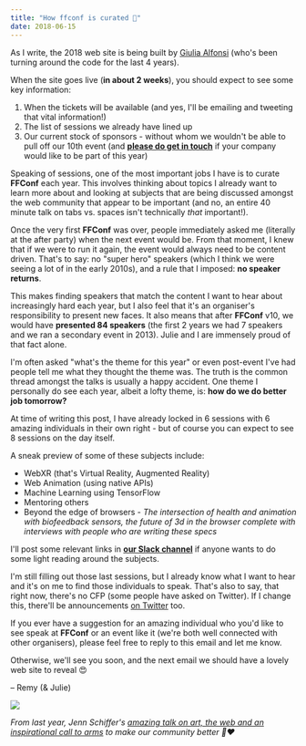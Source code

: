 ```yaml
---
title: "How ffconf is curated 🔬"
date: 2018-06-15
---
```


As I write, the 2018 web site is being built by [Giulia Alfonsi](https://twitter.com/electric_g) [](https://twitter.com/electric_g)(who's been turning around the code for the last 4 years).

When the site goes live (**in about 2 weeks**), you should expect to see some key information:

1.  When the tickets will be available (and yes, I'll be emailing and tweeting that vital information!)
2.  The list of sessions we already have lined up
3.  Our current stock of sponsors - without whom we wouldn't be able to pull off our 10th event (and **[please do get in touch](mailto:mailto:events@leftlogic.com?subject=sponsorship)** if your company would like to be part of this year)

Speaking of sessions, one of the most important jobs I have is to curate **FFConf** each year. This involves thinking about topics I already want to learn more about and looking at subjects that are being discussed amongst the web community that appear to be important (and no, an entire 40 minute talk on tabs vs. spaces isn't technically _that_ important!).

Once the very first **FFConf** was over, people immediately asked me (literally at the after party) when the next event would be. From that moment, I knew that if we were to run it again, the event would always need to be content driven. That's to say: no "super hero" speakers (which I think we were seeing a lot of in the early 2010s), and a rule that I imposed: **no speaker returns**.

This makes finding speakers that match the content I want to hear about increasingly hard each year, but I also feel that it's an organiser's responsibility to present new faces. It also means that after **FFConf** v10, we would have **presented 84 speakers** (the first 2 years we had 7 speakers and we ran a secondary event in 2013). Julie and I are immensely proud of that fact alone.

I'm often asked "what's the theme for this year" or even post-event I've had people tell me what they thought the theme was. The truth is the common thread amongst the talks is usually a happy accident. One theme I personally do see each year, albeit a lofty theme, is: **how do we do better job tomorrow?**

At time of writing this post, I have already locked in 6 sessions with 6 amazing individuals in their own right - but of course you can expect to see 8 sessions on the day itself.

A sneak preview of some of these subjects include:

*   WebXR (that's Virtual Reality, Augmented Reality)
*   Web Animation (using native APIs)
*   Machine Learning using TensorFlow
*   Mentoring others
*   Beyond the edge of browsers - _The intersection of health and animation with biofeedback sensors, the future of 3d in the browser complete with interviews with people who are writing these specs_

I'll post some relevant links in **[our Slack channel](https://ffconf.org/chat)** if anyone wants to do some light reading around the subjects.

I'm still filling out those last sessions, but I already know what I want to hear and it's on me to find those individuals to speak. That's also to say, that right now, there's no CFP (some people have asked on Twitter). If I change this, there'll be announcements [on Twitter](https://twitter.com/ffconf) too.

If you ever have a suggestion for an amazing individual who you'd like to see speak at **FFConf** or an event like it (we're both well connected with other organisers), please feel free to reply to this email and let me know.

Otherwise, we'll see you soon, and the next email we should have a lovely web site to reveal 😍

– Remy (& Julie)

 [![](https://convertkit.s3.amazonaws.com/assets/pictures/40116/1338827/content_38332103261_3917ecd6be_z.jpg)](https://www.youtube.com/watch?v=LK5e1kRpzrE&index=8&list=PLXmT1r4krsTo5KtThq4dATD_ctsV8mdJQ)

_From last year, Jenn Schiffer's [amazing talk on art, the web and an inspirational call to arms](https://www.youtube.com/watch?v=LK5e1kRpzrE&index=8&list=PLXmT1r4krsTo5KtThq4dATD_ctsV8mdJQ) to make our community better 💪❤️_
